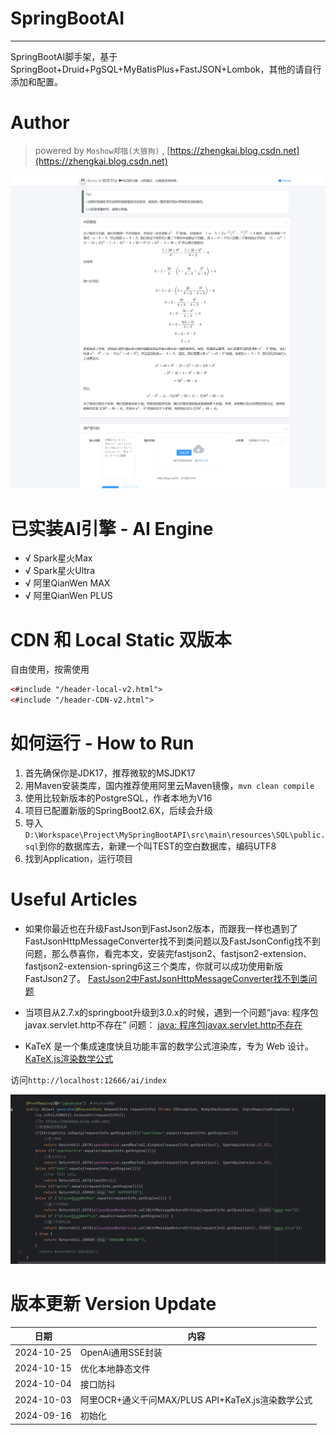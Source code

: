 # SpringBootAI
----
SpringBootAI脚手架，基于SpringBoot+Druid+PgSQL+MyBatisPlus+FastJSON+Lombok，其他的请自行添加和配置。

# Author
>powered by `Moshow郑锴(大狼狗)` , [https://zhengkai.blog.csdn.net](https://zhengkai.blog.csdn.net)

<img src="./my_ai_1.png">

# 已实装AI引擎 - AI Engine
- √ Spark星火Max
- √ Spark星火Ultra
- √ 阿里QianWen MAX
- √ 阿里QianWen PLUS

# CDN 和 Local Static 双版本
自由使用，按需使用
```html
<#include "/header-local-v2.html">
<#include "/header-CDN-v2.html">
```
# 如何运行 - How to Run
1. 首先确保你是JDK17，推荐微软的MSJDK17
2. 用Maven安装类库，国内推荐使用阿里云Maven镜像，`mvn clean compile`
3. 使用比较新版本的PostgreSQL，作者本地为V16
4. 项目已配置新版的SpringBoot2.6X，后续会升级
5. 导入`D:\Workspace\Project\MySpringBootAPI\src\main\resources\SQL\public.sql`到你的数据库去，新建一个叫TEST的空白数据库，编码UTF8
6. 找到Application，运行项目

# Useful Articles 
- 如果你最近也在升级FastJson到FastJson2版本，而跟我一样也遇到了FastJsonHttpMessageConverter找不到类问题以及FastJsonConfig找不到问题，那么恭喜你，看完本文，安装完fastjson2、fastjson2-extension、fastjson2-extension-spring6这三个类库，你就可以成功使用新版FastJson2了。
 [FastJson2中FastJsonHttpMessageConverter找不到类问题](https://blog.csdn.net/moshowgame/article/details/138013669)

- 当项目从2.7.x的springboot升级到3.0.x的时候，遇到一个问题“java: 程序包javax.servlet.http不存在” 问题：
 [java: 程序包javax.servlet.http不存在](https://zhengkai.blog.csdn.net/article/details/131362304)

- KaTeX 是一个集成速度快且功能丰富的数学公式渲染库，专为 Web 设计。
[KaTeX.js渲染数学公式](https://blog.csdn.net/moshowgame/article/details/142697275)


访问`http://localhost:12666/ai/index`


<img src="./my_ai_2.png">

# 版本更新 Version Update

| 日期         | 内容                                    |
|------------|---------------------------------------|
| 2024-10-25 | OpenAi通用SSE封装                         |
| 2024-10-15 | 优化本地静态文件                              |
| 2024-10-04 | 接口防抖                                  |
| 2024-10-03 | 阿里OCR+通义千问MAX/PLUS API+KaTeX.js渲染数学公式 |
| 2024-09-16 | 初始化                                   |